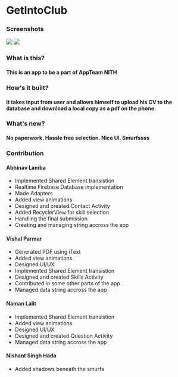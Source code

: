# GetIntoClub

### Screenshots
![](https://github.com/appteam-nith/GetIntoClub/blob/master/screenshot/a.jpg) 
![](https://github.com/appteam-nith/GetIntoClub/blob/master/screenshot/bjpg.jpg)

### What is this?
#### This is an app to be a part of **AppTeam** **NITH** 

### How's it built?
#### It takes input from user and allows himself to upload his CV to the database and download a local copy as a pdf on the phone.

### What's new?
#### No paperwork. Hassle free selection. Nice UI. Smurfssss

### Contribution
#### Abhinav Lamba
* Implemented Shared Element transistion
* Realtime Firebase Database implementation
* Made Adapters 
* Added view animations
* Designed and created Contact Activity 
* Added RecyclerView for skill selection
* Handling the final submission 
* Creating and managing string accross the app

#### Vishal Parmar
* Generated PDF using iText
* Added view animations
* Designed UI/UX
* Implemented Shared Element transistion
* Designed and created Skills Activity
* Contributed in some other parts of the app
* Managed data string accross the app

#### Naman Lalit
* Implemented Shared Element transistion
* Added view animations
* Designed UI/UX 
* Designed and created Question Activity
* Managed data string accross the app

#### Nishant Singh Hada
* Added shadows beneath the smurfs
